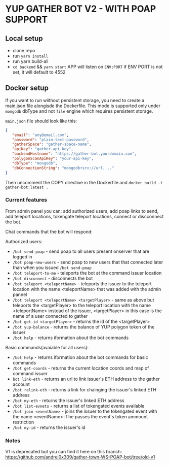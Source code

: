 # YUP GATHER BOT V2 - WITH POAP SUPPORT

## Local setup

- clone repo
- run `yarn install`
- run yarn build-all
- `cd backend` && `yarn start`
APP will listen on `ENV:PORT` if ENV PORT is not set, it will default to 4552

## Docker setup

  If you want to run wiithout persistent storage, you need to create a main.json file alongisde the Dockerfile.
  This mode is supported only under `mongodb` dbType and not `file` engine which requires persistent storage.

 `main.json` file should look like this:

 ```json
{
    "email": "any@email.com",
    "password": "plain-text-password",
    "gatherSpace": "gather-space-name",
    "apiKey": "gather-api-key",
    "backendHostname": "https://gather-bot.yourdomain.com",
    "polygonScanApiKey": "your-api-key",
    "dbType": "mongodb",
    "dbConnectionString": "mongodb+srv://url...."
}
```

Then uncomment the COPY directive in the Dockerfile and `docker build -t gather-bot:latest .`

### Current features

From admin panel you can: add authorized users, add poap links to send, add teleport locations, tokengate teleport locations, connect or discconnect the bot.

Chat commands that the bot will respond:

Authorized users:

- `/bot send-poap` - send poap to all users present onserver that are logged in
- `/bot poap-new-users` - send poap to new users that that connected later than when you issued `/bot send-poap`
- `/bot teleport-to-me` - teleports the bot at the command issuer location
- `/bot disconnect` - disconnects the bot
- `/bot teleport <teleportName>` - teleports the issuer to the teleport location with the name &lt;teleportName&gt; that was added with the admin pannel
- `/bot teleport <teleportName> <targetPlayer>` - same as above but teleports the &lt;targetPlayer&gt; to the teleport location with the name &lt;teleportName&gt; instead of the issuer, &lt;targetPlayer&gt; in this case is the name of a user connected to gather
- `/bot get-id <targetPlayer>` - returns the id of the &lt;targetPlayer&gt;
- `/bot yup-balance` - returns the balance of YUP polygon token of the issuer
- `/bot help` - returns iformation about the bot commands

Basic commands(avaiable for all users):

- `/bot help` - returns iformation about the bot commands for basic commands
- `/bot get-coords` - returns the current location coords and map of command issuer
- `bot link-eth` - returns an url to link issuer's ETH address to the gather account
- `/bot relink-eth` - returns a link for chainging the issuer's linked ETH address
- `/bot my-eth` - returns the issuer's linked ETH address
- `/bot list-evnets` - returns a list of tokengated events available
- `/bot join <eventName>` - joins the issuer to the tokengated event with the name &lt;eventName&gt; if he passes the event's token ammount restriction
- `/bot my-id` - returns the issuer's id

### Notes

V1 is deprecated but you can find it here on this branch: <https://github.com/andrei0x309/gather-town-WS-POAP-bot/tree/old-v1>
